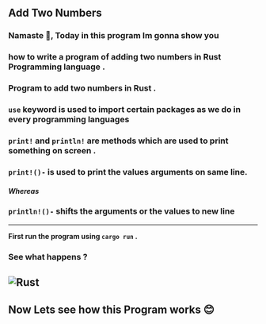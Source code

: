 

## Add Two Numbers 
### Namaste 🙏, Today in this program Im gonna show you 
### how to write a program of adding two numbers in Rust Programming language .
### Program to add two numbers in Rust .
### **`use`** keyword is used to import certain packages as we do in every programming languages 
### `print!` and `println!` are methods which are used to print something on screen . 
### `print!()-` is used to print the values arguments  on same line.
#### *Whereas*
### `println!()-` shifts the arguments or the values to new line
----
**First run the program using `cargo run` .** 
### See what happens ? 
![Rust](https://user-images.githubusercontent.com/93813737/159103064-d4314581-6355-4a03-9fc0-ba83e13c961c.png)
----
## Now Lets see how this Program works 😊
